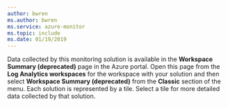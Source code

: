 ```yaml
---
author: bwren
ms.author: bwren
ms.service: azure-monitor
ms.topic: include
ms.date: 01/19/2019
---
```


Data collected by this monitoring solution is available in the **Workspace Summary (deprecated)** page in the Azure portal. Open this page from the **Log Analytics workspaces** for the workspace with your solution and then select **Workspace Summary (deprecated)** from the **Classic** section of the menu. Each solution is represented by a tile. Select a tile for more detailed data collected by that solution.